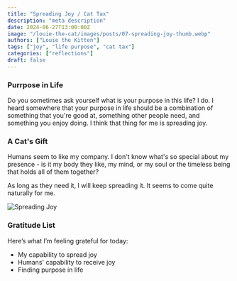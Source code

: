 ```yaml
---
title: "Spreading Joy / Cat Tax"
description: "meta description"
date: 2024-06-27T13:00:00Z
image: "/louie-the-cat/images/posts/07-spreading-joy-thumb.webp"
authors: ["Louie the Kitten"]
tags: ["joy", "life purpose", "cat tax"]
categories: ["reflections"]
draft: false
---
```


### Purrpose in Life

Do you sometimes ask yourself what is your purpose in this life? I do. I heard somewhere that your purpose in life should be a combination of something that you're good at, something other people need, and something you enjoy doing. I think that thing for me is spreading joy. 

### A Cat's Gift

Humans seem to like my company. I don't know what's so special about my presence - is it my body they like, my mind, or my soul or the timeless being that holds all of them together? 

As long as they need it, I will keep spreading it. It seems to come quite naturally for me. 

![Spreading Joy](/louie-the-cat/images/posts/07-spreading-joy-full.webp)

### Gratitude List

Here’s what I’m feeling grateful for today:

* My capability to spread joy
* Humans' capability to receive joy
* Finding purpose in life
